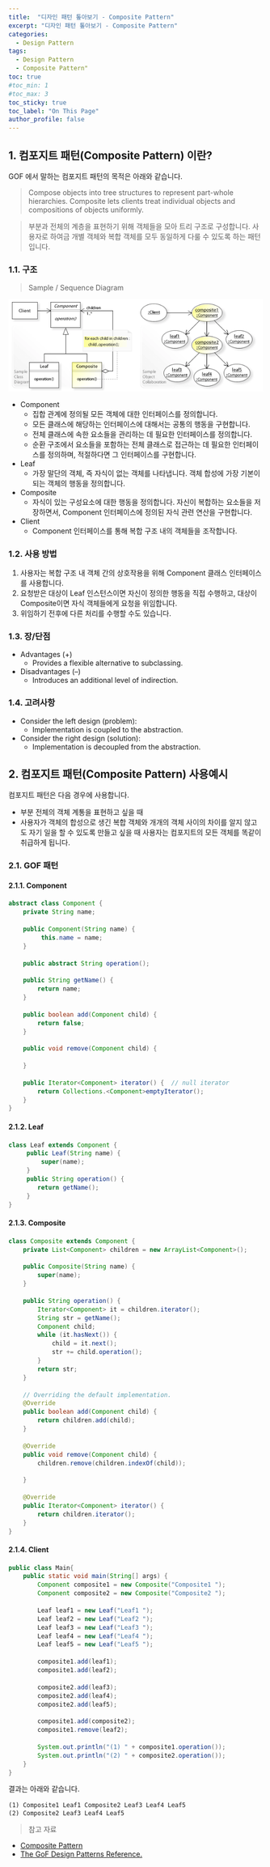 ```yaml
---
title:  "디자인 패턴 톺아보기 - Composite Pattern"
excerpt: "디자인 패턴 톺아보기 - Composite Pattern"
categories:
  - Design Pattern
tags:
  - Design Pattern
  - Composite Pattern"
toc: true
#toc_min: 1
#toc_max: 3
toc_sticky: true
toc_label: "On This Page"
author_profile: false
---
```


## 1. 컴포지트 패턴(Composite Pattern) 이란?

GOF 에서 말하는 컴포지트 패턴의 목적은 아래와 같습니다.

> Compose objects into tree structures to represent part-whole hierarchies. Composite lets clients treat individual objects and compositions of objects uniformly.

> 부분과 전체의 계층을 표현하기 위해 객체들을 모아 트리 구조로 구성합니다. 사용자로 하여금 개별 객체와 복합 객체를 모두 동일하게 다룰 수 있도록 하는 패턴입니다.

### 1.1. 구조

> Sample / Sequence Diagram

![image](/assets/images/design_pattern/composite_pattern.png)

* Component
    * 집합 관계에 정의될 모든 객체에 대한 인터페이스를 정의합니다. 
    * 모든 클래스에 해당하는 인터페이스에 대해서는 공통의 행동을 구현합니다. 
    * 전체 클래스에 속한 요소들을 관리하는 데 필요한 인터페이스를 정의합니다.
    * 순환 구조에서 요소들을 포함하는 전체 클래스로 접근하는 데 필요한 인터페이스를 정의하며, 적절하다면 그 인터페이스를 구현합니다.
* Leaf
    * 가장 말단의 객체, 즉 자식이 없는 객체를 나타냅니다. 객체 합성에 가장 기본이 되는 객체의 행동을 정의합니다.
* Composite
    * 자식이 있는 구성요소에 대한 행동을 정의합니다. 자신이 복합하는 요소들을 저장하면서, Component 인터페이스에 정의된 자식 관련 연산을 구현합니다.
* Client
    * Component 인터페이스를 통해 복합 구조 내의 객체들을 조작합니다. 

### 1.2. 사용 방법

1. 사용자는 복합 구조 내 객체 간의 상호작용을 위해 Component 클래스 인터페이스를 사용합니다.
2. 요청받은 대상이 Leaf 인스턴스이면 자신이 정의한 행동을 직접 수행하고, 대상이 Composite이면 자식 객체들에게 요청을 위임합니다.
3. 위임하기 전후에 다른 처리를 수행할 수도 있습니다.

### 1.3. 장/단점

* Advantages (+)
    * Provides a flexible alternative to subclassing.
* Disadvantages (–)
    * Introduces an additional level of indirection.

### 1.4. 고려사항

* Consider the left design (problem):
    * Implementation is coupled to the abstraction.
* Consider the right design (solution):
    * Implementation is decoupled from the abstraction.

## 2. 컴포지트 패턴(Composite Pattern) 사용예시

컴포지트 패턴은 다음 경우에 사용합니다.

* 부분 전체의 객체 계통을 표현하고 싶을 때
* 사용자가 객체의 합성으로 생긴 복합 객체와 개개의 객체 사이의 차이를 알지 않고도 자기 일을 할 수 있도록 만들고 싶을 때 사용자는 컴포지트의 모든 객체를 똑같이 취급하게 됩니다. 

### 2.1. GOF 패턴

#### 2.1.1. Component

```java
abstract class Component {
	private String name;
	
	public Component(String name) { 
		 this.name = name;
	} 
	
	public abstract String operation();
	
	public String getName() { 
		return name;
	} 
	
	public boolean add(Component child) { 
		return false;
	}
	
	public void remove(Component child) {
		
	}
	
	public Iterator<Component> iterator() {  // null iterator
		return Collections.<Component>emptyIterator();
	} 
}
```

#### 2.1.2. Leaf

```java
class Leaf extends Component { 
	 public Leaf(String name) { 
		 super(name);
	 } 
	 public String operation() { 
	 	return getName();
	 }
} 
```

#### 2.1.3. Composite

```java
class Composite extends Component { 
	private List<Component> children = new ArrayList<Component>();
	
	public Composite(String name) { 
		super(name);
	} 
	
	public String operation() { 
		Iterator<Component> it = children.iterator();
		String str = getName();
		Component child;
		while (it.hasNext()) { 
			child = it.next();
			str += child.operation();
		} 
		return str;
	} 
	
	// Overriding the default implementation.
	@Override
	public boolean add(Component child) { 
		return children.add(child);
	} 
	
	@Override
	public void remove(Component child) { 
		children.remove(children.indexOf(child));
		
	} 
	
	@Override
	public Iterator<Component> iterator() { 
		return children.iterator();
	} 
} 
```

#### 2.1.4. Client

```java
public class Main{
	public static void main(String[] args) {
		Component composite1 = new Composite("Composite1 ");
		Component composite2 = new Composite("Composite2 ");
		
		Leaf leaf1 = new Leaf("Leaf1 ");
		Leaf leaf2 = new Leaf("Leaf2 ");
		Leaf leaf3 = new Leaf("Leaf3 ");
		Leaf leaf4 = new Leaf("Leaf4 ");
		Leaf leaf5 = new Leaf("Leaf5 ");
		
		composite1.add(leaf1);
		composite1.add(leaf2);
		
		composite2.add(leaf3);
		composite2.add(leaf4);
		composite2.add(leaf5);
		
		composite1.add(composite2);
		composite1.remove(leaf2);
		
		System.out.println("(1) " + composite1.operation()); 
		System.out.println("(2) " + composite2.operation()); 
	}
}
```

결과는 아래와 같습니다.

```
(1) Composite1 Leaf1 Composite2 Leaf3 Leaf4 Leaf5 
(2) Composite2 Leaf3 Leaf4 Leaf5 
```

> 참고 자료

* [Composite Pattern](https://en.wikipedia.org/wiki/Composite_pattern)
* [The GoF Design Patterns Reference.](http://w3sdesign.com/index0100.php)
